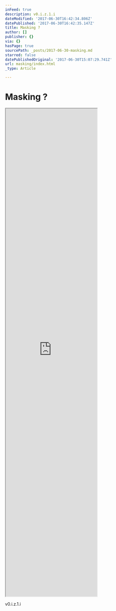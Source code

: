 ```yaml
---
inFeed: true
description: v0.i.z.1.i
dateModified: '2017-06-30T16:42:34.806Z'
datePublished: '2017-06-30T16:42:35.147Z'
title: Masking ?
author: []
publisher: {}
via: {}
hasPage: true
sourcePath: _posts/2017-06-30-masking.md
starred: false
datePublishedOriginal: '2017-06-30T15:07:29.741Z'
url: masking/index.html
_type: Article

---
```

# Masking ?

<iframe src="https://the-grid.github.io/ed-userhtml/?g=eJzVkk1Lw0AQhu_5FUsu1UJ2IcckzT8Qj55nt9N07X65szFE8b-bloCNLSIKgudneOadl2kojQbbjIMJeygSxA4Te80Ys0CHQlvosGJ9NDerfUqBKiGGYeBSapBceSvIKw3GiuN4yem5W93WTKzvQ9LesS2yO6CnHtdiUs7S4EkfaaXQJYz1B7F-O20zvdUOnMIzQvplIsq7BNrV2QkUA8qDTsXvkj6cJHO-hfJqzsXEp1QXPI1hec9bNjdd_qhjb8y487G3_6Tpa3n_uO9GzB-eNdp2TBkg2uTn354zimqTf30KBVDIH0OXt42Mor20ld_y7IwfMBIPbjK9Axz3Ks4" height="1600" style=""></iframe>

v0.i.z.1.i